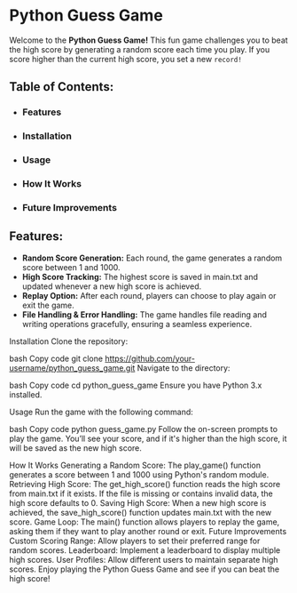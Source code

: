 # Python Guess Game

Welcome to the **Python Guess Game!** This fun game challenges you to beat the high score by generating a random score each time you play. If you score higher than the current high score, you set a new `record!`

## Table of Contents:

- ### Features
- ### Installation
- ### Usage
- ### How It Works
- ### Future Improvements

## Features:

- **Random Score Generation:**  Each round, the game generates a random score between 1 and 1000.
- **High Score Tracking:**  The highest score is saved in main.txt and updated whenever a new high score is achieved.
- **Replay Option:**  After each round, players can choose to play again or exit the game.
- **File Handling & Error Handling:**  The game handles file reading and writing operations gracefully, ensuring a seamless experience.

Installation
Clone the repository:

bash
Copy code
git clone https://github.com/your-username/python_guess_game.git
Navigate to the directory:

bash
Copy code
cd python_guess_game
Ensure you have Python 3.x installed.

Usage
Run the game with the following command:

bash
Copy code
python guess_game.py
Follow the on-screen prompts to play the game. You’ll see your score, and if it's higher than the high score, it will be saved as the new high score.

How It Works
Generating a Random Score: The play_game() function generates a score between 1 and 1000 using Python's random module.
Retrieving High Score: The get_high_score() function reads the high score from main.txt if it exists. If the file is missing or contains invalid data, the high score defaults to 0.
Saving High Score: When a new high score is achieved, the save_high_score() function updates main.txt with the new score.
Game Loop: The main() function allows players to replay the game, asking them if they want to play another round or exit.
Future Improvements
Custom Scoring Range: Allow players to set their preferred range for random scores.
Leaderboard: Implement a leaderboard to display multiple high scores.
User Profiles: Allow different users to maintain separate high scores.
Enjoy playing the Python Guess Game and see if you can beat the high score!
